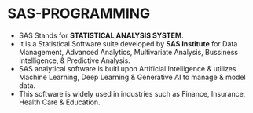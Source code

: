 # SAS-PROGRAMMING
- SAS Stands for **STATISTICAL ANALYSIS SYSTEM**.
- It is a Statistical Software suite developed by **SAS Institute** for Data Management, Advanced Analytics, Multivariate Analysis, Bussiness Intelligence, & Predictive Analysis.
- SAS analytical software is buitl upon Artificial Intelligence & utilizes Machine Learning, Deep Learning & Generative AI to manage & model data.
- This software is widely used in industries such as Finance, Insurance, Health Care & Education.

